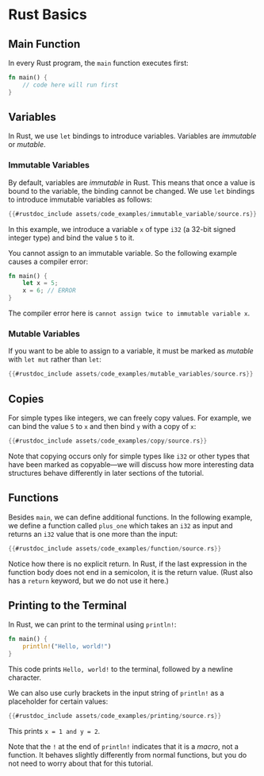 # Rust Basics

## Main Function
In every Rust program, the `main` function executes first:
```rust
fn main() {
    // code here will run first
}
```

## Variables
In Rust, we use `let` bindings to introduce variables. Variables are *immutable*
or *mutable*.

### Immutable Variables
By default, variables are *immutable* in Rust. This means that once a value is
bound to the variable, the binding cannot be changed. We use `let` bindings to
introduce immutable variables as follows:
```rust
{{#rustdoc_include assets/code_examples/immutable_variable/source.rs}}
```

In this example, we introduce a variable `x` of type `i32` (a 32-bit signed
integer type) and bind the value `5` to it. 

You cannot assign to an immutable variable. So the following example causes a
compiler error:
```rust
fn main() {
    let x = 5;
    x = 6; // ERROR
}
```

The compiler error here is `cannot assign twice to immutable variable x`.

### Mutable Variables
If you want to be able to assign to a variable, it must be marked as *mutable*
with `let mut` rather than `let`:
```rust
{{#rustdoc_include assets/code_examples/mutable_variables/source.rs}}
```

## Copies
For simple types like integers, we can freely copy values. For example, we can
bind the value `5` to `x` and then bind `y` with a copy of `x`:
```rust
{{#rustdoc_include assets/code_examples/copy/source.rs}}
```

Note that copying occurs only for simple types like `i32` or other types that
have been marked as copyable—we will discuss how more interesting data
structures behave differently in later sections of the tutorial.

## Functions
Besides `main`, we can define additional functions. In the following example, we
define a function called `plus_one` which takes an `i32` as input and returns an
`i32` value that is one more than the input:
```rust
{{#rustdoc_include assets/code_examples/function/source.rs}}
```

Notice how there is no explicit return. In Rust, if the last expression in the
function body does not end in a semicolon, it is the return value. (Rust also
has a `return` keyword, but we do not use it here.)

## Printing to the Terminal
In Rust, we can print to the terminal using `println!`:
```rust
fn main() {
    println!("Hello, world!")
}
```
This code prints `Hello, world!` to the terminal, followed by a newline
character.

We can also use curly brackets in the input string of `println!` as a
placeholder for certain values:
```rust
{{#rustdoc_include assets/code_examples/printing/source.rs}}
```

This prints `x = 1 and y = 2`.

Note that the `!` at the end of `println!` indicates that it is a *macro*, not a
function. It behaves slightly differently from normal functions, but you do not
need to worry about that for this tutorial. 